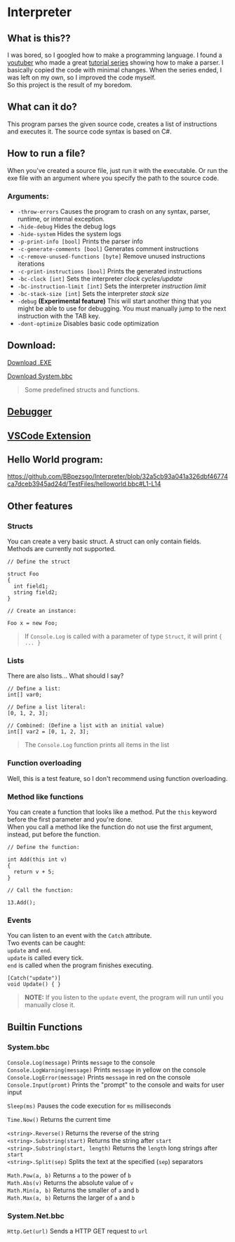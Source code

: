 # Interpreter

## What is this??
I was bored, so I googled how to make a programming language. I found a [youtuber](https://www.youtube.com/c/uliwitness) who made a great
[tutorial series](https://www.youtube.com/watch?v=2DTNDrdqGlo&list=PLZjGMBjt_VVAMW53XnMtNfAQowZwMviBF)
showing how to make a parser. I basically copied the code with minimal changes. When the series ended, I was left on my own, so I improved the code myself.<br>
So this project is the result of my boredom.

## What can it do?
This program parses the given source code, creates a list of instructions and executes it. The source code syntax is based on C#.

## How to run a file?
When you've created a source file, just run it with the executable. Or run the exe file with an argument where you specify the path to the source code.<br>
### Arguments:
- `-throw-errors` Causes the program to crash on any syntax, parser, runtime, or internal exception.
- `-hide-debug` Hides the debug logs
- `-hide-system` Hides the system logs
- `-p-print-info [bool]` Prints the parser info
- `-c-generate-comments [bool]` Generates comment instructions
- `-c-remove-unused-functions [byte]` Remove unused instructions iterations
- `-c-print-instructions [bool]` Prints the generated instructions
- `-bc-clock [int]` Sets the interpreter *clock cycles/update*
- `-bc-instruction-limit [int]` Sets the interpreter *instruction limit*
- `-bc-stack-size [int]` Sets the interpreter *stack size*
- `-debug` <b>(Experimental feature)</b> This will start another thing that you might be able to use for debugging. You must manually jump to the next instruction with the TAB key.
- `-dont-optimize` Disables basic code optimization

## Download:
[Download .EXE](https://onedrive.live.com/download?cid=6AEB0DA011C539BF&resid=6AEB0DA011C539BF%2153979&authkey=AB-_RBd-SC-FnC8)

[Download System.bbc](https://raw.githubusercontent.com/BBpezsgo/Interpreter/master/TestFiles/System.bbc)
> Some predefined structs and functions.

## [Debugger](https://github.com/BBpezsgo/InterpreterDebugger)

## [VSCode Extension](https://github.com/BBpezsgo/InterpreterVSCodeExtension)

## Hello World program:
https://github.com/BBpezsgo/Interpreter/blob/32a5cb93a041a326dbf46774ca7dceb3945ad24d/TestFiles/helloworld.bbc#L1-L14

## Other features
### Structs
You can create a very basic struct.
A struct can only contain fields.<br>
Methods are currently not supported.
```
// Define the struct

struct Foo
{
  int field1;
  string field2;
}

// Create an instance:

Foo x = new Foo;
```
> If `Console.Log` is called with a parameter of type `Struct`, it will print `{ ... }`
### Lists
There are also lists... What should I say?
```
// Define a list:
int[] var0;

// Define a list literal:
[0, 1, 2, 3];

// Combined: (Define a list with an initial value)
int[] var2 = [0, 1, 2, 3];
```
> The `Console.Log` function prints all items in the list
### Function overloading
Well, this is a test feature, so I don't recommend using function overloading.
### Method like functions
You can create a function that looks like a method.
Put the `this` keyword before the first parameter and you're done.<br>
When you call a method like the function
do not use the first argument,
instead, put before the function.
```
// Define the function:

int Add(this int v)
{
  return v + 5;
}

// Call the function:

13.Add();
```
### Events

You can listen to an event with the `Catch` attribute.<br>
Two events can be caught:<br>
`update` and `end`.<br>
`update` is called every tick.<br>
`end` is called when the program finishes executing.
```
[Catch("update")]
void Update() { }
```
> **NOTE:**
> If you listen to the `update` event, the program will run until you manually close it.

## Builtin Functions

### System.bbc

`Console.Log(message)` Prints `message` to the console<br>
`Console.LogWarning(message)` Prints `message` in yellow on the console<br>
`Console.LogError(message)` Prints `message` in red on the console<br>
`Console.Input(promt)` Prints the "prompt" to the console and waits for user input<br>

`Sleep(ms)` Pauses the code execution for `ms` milliseconds<br>

`Time.Now()` Returns the current time<br>

`<string>.Reverse()` Returns the reverse of the string<br>
`<string>.Substring(start)` Returns the string after `start`<br>
`<string>.Substring(start, length)` Returns the `length` long strings after `start`<br>
`<string>.Split(sep)` Splits the text at the specified (`sep`) separators<br>

`Math.Pow(a, b)` Returns `a` to the power of `b`<br>
`Math.Abs(v)` Returns the absolute value of `v`<br>
`Math.Min(a, b)` Returns the smaller of `a` and `b`<br>
`Math.Max(a, b)` Returns the larger of `a` and `b`<br>

### System.Net.bbc

`Http.Get(url)` Sends a HTTP GET request to `url`
